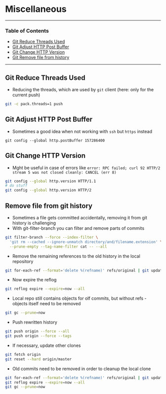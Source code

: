 # Miscellaneous

---

### Table of Contents
- [Git Reduce Threads Used](#git-reduce-threads-used)
- [Git Adjust HTTP Post Buffer](#git-post-buffer)
- [Git Change HTTP Version](#git-change-http-version)
- [Git Remove file from history](#remove-file-from-git-history)

---

## Git Reduce Threads Used
- Reducing the threads, which are used by `git` client (here: only for the current push)

```bash
git -c pack.threads=1 push
```

## Git Adjust HTTP Post Buffer
- Sometimes a good idea when not working with `ssh` but `https` instead

```
git config --global http.postBuffer 157286400
```

## Git Change HTTP Version
- Mght be useful in case of errors like `error: RPC failed; curl 92 HTTP/2 stream 5 was not closed cleanly: CANCEL (err 8)`

```bash
git config --global http.version HTTP/1.1
# do stuff
git config --global http.version HTTP/2
```

## Remove file from git history
- Sometimes a file gets committed accidentally, removing it from git history is challenging
- With git-filter-branch you can filter and remove parts of commits
```bash
git filter-branch --force --index-filter \
  'git rm --cached --ignore-unmatch directory/and/filename.extension' \
  --prune-empty --tag-name-filter cat -- --all
```
- Remove the remaining references to the old history in the local repository
```bash
git for-each-ref --format='delete %(refname)' refs/original | git update-ref --stdin
```
- Now expire the reflog
```bash
git reflog expire --expire=now --all
```
- Local repo still contains objects for olf commits, but without refs - objects itself need to be removed
```bash
git gc --prune=now
```
- Push rewritten  history
```bash
git push origin --force --all
git push origin --force --tags
```

- If necessary, update other clones
```bash
git fetch origin 
git reset --hard origin/master
```
- Old commits need to be removed in order to cleanup the local clone
```bash
git for-each-ref --format='delete %(refname)' refs/original | git update-ref --stdin
git reflog expire --expire=now --all
git gc --prune=now
```
